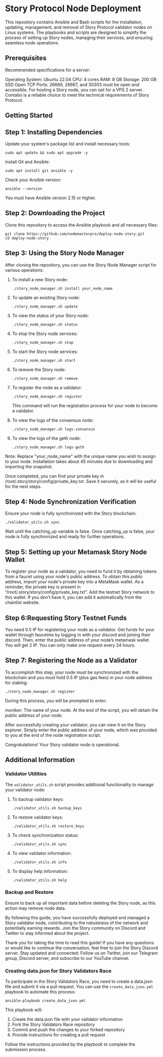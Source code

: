 # Story Protocol Node Deployment
This repository contains Ansible and Bash scripts for the installation, updating, management, and removal of Story Protocol validator nodes on Linux systems. The playbooks and scripts are designed to simplify the process of setting up Story nodes, managing their services, and ensuring seamless node operations.

## Prerequisites
Recommended specifications for a server:

Operating System: Ubuntu 22.04
CPU: 4 cores
RAM: 8 GB
Storage: 200 GB SSD
Open TCP Ports: 26666, 26667, and 30303 must be open and accessible.
For hosting a Story node, you can opt for a VPS 2 server. Contabo is a reliable choice to meet the technical requirements of Story Protocol.

## Getting Started
## Step 1: Installing Dependencies
Update your system's package list and install necessary tools:

```
sudo apt update && sudo apt upgrade -y
```
Install Git and Ansible:

```
sudo apt install git ansible -y
```
Check your Ansible version:

```
ansible --version
```
You must have Ansible version 2.15 or higher.

## Step 2: Downloading the Project
Clone this repository to access the Ansible playbook and all necessary files:

```
git clone https://github.com/nodemasterpro/deploy-node-story.git
cd deploy-node-story
```
## Step 3: Using the Story Node Manager
After cloning the repository, you can use the Story Node Manager script for various operations:

1. To install a new Story node:
   ```
   ./story_node_manager.sh install your_node_name
   ```

2. To update an existing Story node:
   ```
   ./story_node_manager.sh update
   ```

3. To view the status of your Story node:
   ```
   ./story_node_manager.sh status
   ```

4. To stop the Story node services:
   ```
   ./story_node_manager.sh stop
   ```

5. To start the Story node services:
   ```
   ./story_node_manager.sh start
   ```

6. To remove the Story node:
   ```
   ./story_node_manager.sh remove
   ```

7. To register the node as a validator:
   ```
   ./story_node_manager.sh register
   ```
   This command will run the registration process for your node to become a validator.

8. To view the logs of the consensus node:
   ```
   ./story_node_manager.sh logs-consensus
   ```

9. To view the logs of the geth node:
   ```
   ./story_node_manager.sh logs-geth
   ```

Note: Replace "your_node_name" with the unique name you wish to assign to your node. Installation takes about 45 minutes due to downloading and importing the snapshot.

Once completed, you can find your private key in /root/.story/story/config/private_key.txt. Save it securely, as it will be useful for the next steps.

## Step 4: Node Synchronization Verification
Ensure your node is fully synchronized with the Story blockchain:

```
./validator_utils.sh sync
```
Wait until the catching_up variable is false. Once catching_up is false, your node is fully synchronized and ready for further operations.

## Step 5: Setting up your Metamask Story Node Wallet
To register your node as a validator, you need to fund it by obtaining tokens from a faucet using your node's public address. To obtain this public address, import your node's private key into a MetaMask wallet. As a reminder, the private key is present in “/root/.story/story/config/private_key.txt”. Add the testnet Story network to this wallet. If you don’t have it, you can add it automatically from the chainlist website.


## Step 6:Requesting Story Testnet Funds
You need 0.5 IP for registering your node as a validator. Get funds for your wallet through faucetme by logging in with your discord and joining their discord. Then, enter the public address of your node’s metamask wallet. You will get 2 IP. You can only make one request every 24 hours.

## Step 7: Registering the Node as a Validator
To accomplish this step, your node must be synchronized with the blockchain and you must hold 0.5 IP (plus gas fees) in your node address for staking:

```
./story_node_manager.sh register
```
During this process, you will be prompted to enter:

moniker: The name of your node.
At the end of the script, you will obtain the public address of your node.

After successfully creating your validator, you can view it on the Story explorer. Simply enter the public address of your node, which was provided to you at the end of the node registration script.

Congratulations! Your Story validator node is operational.

## Additional Information

### Validator Utilities

The `validator_utils.sh` script provides additional functionality to manage your validator node:

1. To backup validator keys:
   ```
   ./validator_utils.sh backup_keys
   ```

2. To restore validator keys:
   ```
   ./validator_utils.sh restore_keys
   ```

3. To check synchronization status:
   ```
   ./validator_utils.sh sync
   ```

4. To view validator information:
   ```
   ./validator_utils.sh info
   ```

5. To display help information:
   ```
   ./validator_utils.sh help
   ```

### Backup and Restore

Ensure to back up all important data before deleting the Story node, as this action may remove node data.

By following this guide, you have successfully deployed and managed a Story validator node, contributing to the robustness of the network and potentially earning rewards. Join the Story community on Discord and Twitter to stay informed about the project.

Thank you for taking the time to read this guide! If you have any questions or would like to continue the conversation, feel free to join the Story Discord server. Stay updated and connected: Follow us on Twitter, join our Telegram group, Discord server, and subscribe to our YouTube channel.

### Creating data.json for Story Validators Race

To participate in the Story Validators Race, you need to create a data.json file and submit it via a pull request. You can use the `create_data_json.yml` playbook to automate this process:

```
ansible-playbook create_data_json.yml
```
This playbook will:
1. Create the data.json file with your validator information
2. Fork the Story Validators Race repository
3. Commit and push the changes to your forked repository
4. Provide instructions for creating a pull request

Follow the instructions provided by the playbook to complete the submission process.
